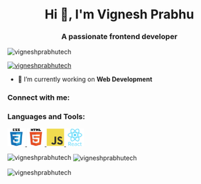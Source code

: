 <h1 align="center">Hi 👋, I'm Vignesh Prabhu</h1>
<h3 align="center">A passionate frontend developer</h3>

<p align="left"> <img src="https://komarev.com/ghpvc/?username=vigneshprabhutech&label=Profile%20views&color=0e75b6&style=flat" alt="vigneshprabhutech" /> </p>

<p align="left"> <a href="https://github.com/ryo-ma/github-profile-trophy"><img src="https://github-profile-trophy.vercel.app/?username=vigneshprabhutech" alt="vigneshprabhutech" /></a> </p>

- 🔭 I’m currently working on **Web Development**

<h3 align="left">Connect with me:</h3>
<p align="left">
</p>

<h3 align="left">Languages and Tools:</h3>
<p align="left"> <a href="https://www.w3schools.com/css/" target="_blank" rel="noreferrer"> <img src="https://raw.githubusercontent.com/devicons/devicon/master/icons/css3/css3-original-wordmark.svg" alt="css3" width="40" height="40"/> </a> <a href="https://www.w3.org/html/" target="_blank" rel="noreferrer"> <img src="https://raw.githubusercontent.com/devicons/devicon/master/icons/html5/html5-original-wordmark.svg" alt="html5" width="40" height="40"/> </a> <a href="https://developer.mozilla.org/en-US/docs/Web/JavaScript" target="_blank" rel="noreferrer"> <img src="https://raw.githubusercontent.com/devicons/devicon/master/icons/javascript/javascript-original.svg" alt="javascript" width="40" height="40"/> </a> <a href="https://reactjs.org/" target="_blank" rel="noreferrer"> <img src="https://raw.githubusercontent.com/devicons/devicon/master/icons/react/react-original-wordmark.svg" alt="react" width="40" height="40"/> </a> </p>

<p><img align="left" src="https://github-readme-stats.vercel.app/api/top-langs?username=vigneshprabhutech&show_icons=true&locale=en&layout=compact" alt="vigneshprabhutech" /></p>

<p>&nbsp;<img align="center" src="https://github-readme-stats.vercel.app/api?username=vigneshprabhutech&show_icons=true&locale=en" alt="vigneshprabhutech" /></p>

<p><img align="center" src="https://github-readme-streak-stats.herokuapp.com/?user=vigneshprabhutech&" alt="vigneshprabhutech" /></p>
